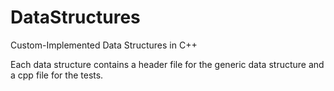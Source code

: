 # DataStructures
Custom-Implemented Data Structures in C++

Each data structure contains a header file for the generic data structure and a cpp file for the tests.
